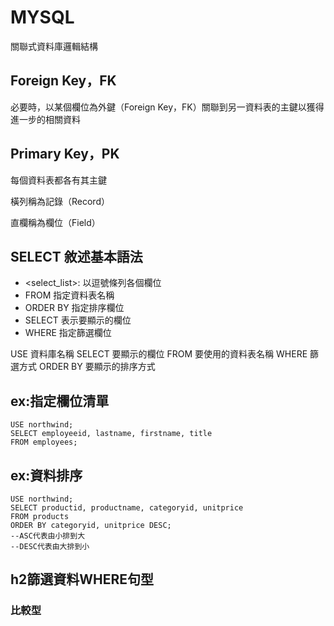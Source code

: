 # MYSQL

關聯式資料庫邏輯結構

## Foreign Key，FK
必要時，以某個欄位為外鍵（Foreign Key，FK）關聯到另一資料表的主鍵以獲得進一步的相關資料
## Primary Key，PK
每個資料表都各有其主鍵

橫列稱為記錄（Record）

直欄稱為欄位（Field）
## SELECT 敘述基本語法
* <select_list>: 以逗號條列各個欄位
* FROM 指定資料表名稱
* ORDER BY 指定排序欄位
* SELECT 表示要顯示的欄位
* WHERE 指定篩選欄位

USE 資料庫名稱
SELECT 要顯示的欄位
FROM 要使用的資料表名稱
WHERE 篩選方式
ORDER BY 要顯示的排序方式

## ex:指定欄位清單
```
USE northwind;
SELECT employeeid, lastname, firstname, title
FROM employees;

```
## ex:資料排序
```
USE northwind;
SELECT productid, productname, categoryid, unitprice
FROM products
ORDER BY categoryid, unitprice DESC;
--ASC代表由小排到大
--DESC代表由大排到小
```

## h2篩選資料WHERE句型

### 比較型









